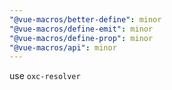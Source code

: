 ```yaml
---
"@vue-macros/better-define": minor
"@vue-macros/define-emit": minor
"@vue-macros/define-prop": minor
"@vue-macros/api": minor
---
```


use `oxc-resolver`
  